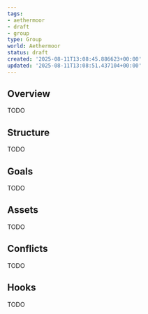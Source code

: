 ```yaml
---
tags:
- aethermoor
- draft
- group
type: Group
world: Aethermoor
status: draft
created: '2025-08-11T13:08:45.886623+00:00'
updated: '2025-08-11T13:08:51.437104+00:00'
---
```



## Overview

TODO
## Structure

TODO
## Goals

TODO
## Assets

TODO
## Conflicts

TODO
## Hooks

TODO
